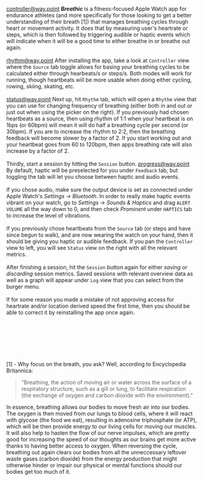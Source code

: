 <controller@way.point>
***Breathic*** is a fitness-focused Apple Watch app for endurance athletes (and more specifically for those looking to get a better understanding of their breath [1]) that manages breathing cycles through heart or movement activity. It does that by measuring user's heartrate or steps, which is then followed by triggering audible or haptic events which will indicate when it will be a good time to either breathe in or breathe out again.
\
\
<rhythm@way.point>
After installing the app, take a look at `Controller` view where the `Source` tab toggle allows for basing your breathing cycles to be calculated either through hearbeats/s or steps/s. Both modes will work for running, though heartbeats will be more usable when doing either cycling, rowing, skiing, skating, etc.
\
\
<status@way.point>
Next up, hit `Rhythm` tab, which will open a `Rhythm` view that you can use for changing frequency of breathing (either both in and out or just out when using the picker on the right). If you previously had chosen heartbeats as a source, then using rhythm of 1:1 when your heartbeat is on 1bps (or 60bpm) will mean it will do half a breathing cycle per second (or 30bpm). If you are to increase the rhythm to 2:2, then the breathing feedback will become slower by a factor of 2. If you start working out and your heartbeat goes from 60 to 120bpm, then apps breathing rate will also increase by a factor of 2.
\
\
Thirdly, start a session by hitting the `Session` button.
<progress@way.point>
By default, haptic will be preselected for you under `Feedback` tab, but toggling the tab will let you choose between haptic and audio events.
\
\
If you chose audio, make sure the output device is set as connected under Apple Watch's *Settings -> Bluetooth*. In order to really make haptic events vibrant on your watch, go to *Settings -> Sounds & Haptics* and drag `ALERT VOLUME` all the way down to 0, and then check *Prominent* under `HAPTICS` tab to increase the level of vibrations.
\
\
If you previously chose heartbeats from the `Source` tab (or steps and have since begun to walk), and are now wearing the watch on your hand, then it should be giving you haptic or audible feedback. If you pan the `Controller` view to left, you will see `Status` view on the right with all the relevant metrics.
\
\
After finishing a session, hit the `Session` button again for either *saving* or *discarding* session metrics. Saved sessions with relevant overview data as well as a graph will appear under `Log` view that you can select from the burger menu.
\
\
If for some reason you made a mistake of not approving access for heartrate and/or location derived speed the first time, then you should be able to correct it by reinstalling the app once again.
\
\
\
\
\
\
\
\
[1] - Why focus on the breath, you ask? Well, according to Encyclopedia Britannica:  
>
>"Breathing, the action of moving air or water across the surface of a respiratory structure, such as a gill or lung, to facilitate respiration (the exchange of oxygen and carbon dioxide with the environment)."
>
In essence, breathing allows our bodies to move fresh air into our bodies. The oxygen is then moved from our lungs to blood cells, where it will react with glycose (the food we eat), resulting in adenosine triphosphate (or ATP), which will be then provide energy to our living cells for moving our muscles. It will also help to hasten the flow of our nerve impulses, which are pretty good for increasing the speed of our thoughts as our brains get more active thanks to having better access to oxygen. When reversing the cycle, breathing out again clears our bodies from all the unneccessary leftover waste gases (carbon dioxide) from the energy production that might otherwise hinder or impair our physical or mental functions should our bodies get too much of it.

